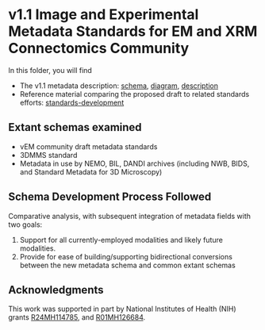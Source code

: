 # v1.1 Image and Experimental Metadata Standards for EM and XRM Connectomics Community
In this folder, you will find
* The v1.1 metadata description: [schema](imaging-metadata-version-1.1.plantuml), [diagram](imaging-metadata.png), [description](imaging-metadata.md)
* Reference material comparing the proposed draft to related standards efforts: [standards-development](standards-development)

## Extant schemas examined
* vEM community draft metadata standards
* 3DMMS standard
* Metadata in use by NEMO, BIL, DANDI archives (including NWB, BIDS, and Standard Metadata for 3D Microscopy)

## Schema Development Process Followed
Comparative analysis, with subsequent integration of metadata fields with two goals:

1. Support for all currently-employed modalities and likely future modalities.
2. Provide for ease of building/supporting bidirectional conversions between the new metadata schema and common extant schemas 

## Acknowledgments 
This work was supported in part by National Institutes of Health (NIH) grants [R24MH114785](https://reporter.nih.gov/search/VrNTXLJ46E-E_YhRT4N8EQ/project-details/10161834), and [R01MH126684](https://reporter.nih.gov/search/N9Qoz-DI80aMNwY7WYC8Gg/project-details/10457455). 

